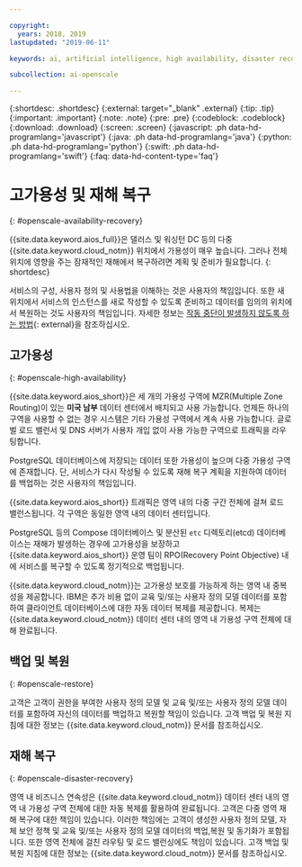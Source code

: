 ```yaml
---

copyright:
  years: 2018, 2019
lastupdated: "2019-06-11"

keywords: ai, artificial intelligence, high availability, disaster recovery, recovery, load-balancing, postgres

subcollection: ai-openscale

---
```


{:shortdesc: .shortdesc}
{:external: target="_blank" .external}
{:tip: .tip}
{:important: .important}
{:note: .note}
{:pre: .pre}
{:codeblock: .codeblock}
{:download: .download}
{:screen: .screen}
{:javascript: .ph data-hd-programlang='javascript'}
{:java: .ph data-hd-programlang='java'}
{:python: .ph data-hd-programlang='python'}
{:swift: .ph data-hd-programlang='swift'}
{:faq: data-hd-content-type='faq'}

# 고가용성 및 재해 복구
{: #openscale-availability-recovery}

{{site.data.keyword.aios_full}}은 댈러스 및 워싱턴 DC 등의 다중 {{site.data.keyword.cloud_notm}} 위치에서 가용성이 매우 높습니다. 그러나 전체 위치에 영향을 주는 잠재적인 재해에서 복구하려면 계획 및 준비가 필요합니다.
{: shortdesc}

서비스의 구성, 사용자 정의 및 사용법을 이해하는 것은 사용자의 책임입니다. 또한 새 위치에서 서비스의 인스턴스를 새로 작성할 수 있도록 준비하고 데이터를 임의의 위치에서 복원하는 것도 사용자의 책임입니다. 자세한 정보는 [작동 중단이 발생하지 않도록 하는 방법](/docs/overview?topic=overview-zero-downtime#zero-downtime){: external}을 참조하십시오.

## 고가용성 
{: #openscale-high-availability}

{{site.data.keyword.aios_short}}은 세 개의 가용성 구역에 MZR(Multiple Zone Routing)이 있는 **미국 남부** 데이터 센터에서 배치되고 사용 가능합니다. 언제든 하나의 구역을 사용할 수 없는 경우 시스템은 기타 가용성 구역에서 계속 사용 가능합니다. 글로벌 로드 밸런서 및 DNS 서버가 사용자 개입 없이 사용 가능한 구역으로 트래픽을 라우팅합니다.

PostgreSQL 데이터베이스에 저장되는 데이터 또한 가용성이 높으며 다중 가용성 구역에 존재합니다. 단, 서비스가 다시 작성될 수 있도록 재해 복구 계획을 지원하여 데이터를 백업하는 것은 사용자의 책임입니다.

{{site.data.keyword.aios_short}} 트래픽은 영역 내의 다중 구간 전체에 걸쳐 로드 밸런스됩니다. 각 구역은 동일한 영역 내의 데이터 센터입니다. 

PostgreSQL 등의 Compose 데이터베이스 및 분산된 <code>etc</code> 디렉토리(etcd) 데이터베이스는 재해가 발생하는 경우에 고가용성을 보장하고 {{site.data.keyword.aios_short}} 운영 팀이 RPO(Recovery Point Objective) 내에 서비스를 복구할 수 있도록 정기적으로 백업됩니다.
 
{{site.data.keyword.cloud_notm}}는 고가용성 보호를 가능하게 하는 영역 내 중복성을 제공합니다. IBM은 추가 비용 없이 교육 및/또는 사용자 정의 모델 데이터를 포함하여 클라이언트 데이터베이스에 대한 자동 데이터 복제를 제공합니다. 복제는 {{site.data.keyword.cloud_notm}} 데이터 센터 내의 영역 내 가용성 구역 전체에 대해 완료됩니다.
 
## 백업 및 복원
{: #openscale-restore}

고객은 고객이 권한을 부여한 사용자 정의 모델 및 교육 및/또는 사용자 정의 모델 데이터를 포함하여 자신의 데이터를 백업하고 복원할 책임이 있습니다. 고객 백업 및 복원 지침에 대한 정보는 {{site.data.keyword.cloud_notm}} 문서를 참조하십시오.
 
## 재해 복구
{: #openscale-disaster-recovery}

영역 내 비즈니스 연속성은 {{site.data.keyword.cloud_notm}} 데이터 센터 내의 영역 내 가용성 구역 전체에 대한 자동 복제를 활용하여 완료됩니다. 고객은 다중 영역 재해 복구에 대한 책임이 있습니다. 이러한 책임에는 고객이 생성한 사용자 정의 모델, 자체 보안 정책 및 교육 및/또는 사용자 정의 모델 데이터의 백업,복원 및 동기화가 포함됩니다. 또한 영역 전체에 걸친 라우팅 및 로드 밸런싱에도 책임이 있습니다. 고객 백업 및 복원 지침에 대한 정보는 {{site.data.keyword.cloud_notm}} 문서를 참조하십시오.

